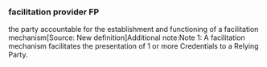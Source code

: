 ### facilitation provider FP

the party accountable for the establishment and functioning of a facilitation mechanism[Source: New definition]Additional note:Note 1: A facilitation mechanism facilitates the presentation of 1 or more Credentials to a Relying Party.